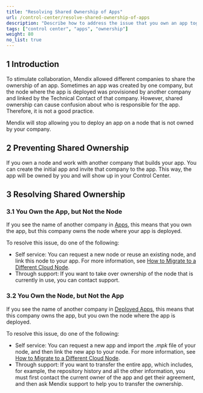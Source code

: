 ```yaml
---
title: "Resolving Shared Ownership of Apps"
url: /control-center/resolve-shared-ownership-of-apps
description: "Describe how to address the issue that you own an app together with another company.."
tags: ["control center", "apps", "ownership"]
weight: 80
no_list: true
---
```


## 1 Introduction

To stimulate collaboration, Mendix allowed different companies to share the ownership of an app. Sometimes an app was created by one company, but the node where the app is deployed was provisioned by another company and linked by the Technical Contact of that company. However, shared ownership can cause confusion about who is responsible for the app. Therefore, it is not a good practice.

Mendix will stop allowing you to deploy an app on a node that is not owned by your company.

## 2 Preventing Shared Ownership

If you own a node and work with another company that builds your app. You can create the initial app and invite that company to the app. This way, the app will be owned by you and will show up in your Control Center.

## 3 Resolving Shared Ownership

### 3.1 You Own the App, but Not the Node

If you see the name of another company in [Apps](/control-center/apps/), this means that you own the app, but this company owns the node where your app is deployed.

To resolve this issue, do one of the following:

* Self service: You can request a new node or reuse an existing node, and link this node to your app. For more information, see [How to Migrate to a Different Cloud Node](/developerportal/deploy/migrating-on-public-cloud/).
* Through support: If you want to take over ownership of the node that is currently in use, you can contact support.

### 3.2 You Own the Node, but Not the App

If you see the name of another company in [Deployed Apps](/control-center/deployed-apps/), this means that this company owns the app, but you own the node where the app is deployed. 

To resolve this issue, do one of the following:

* Self service: You can request a new app and import the *.mpk* file of your node, and then link the new app to your node. For more information, see [How to Migrate to a Different Cloud Node](/developerportal/deploy/migrating-on-public-cloud/).
* Through support: If you want to transfer the entire app, which includes, for example, the repository history and all the other information, you must first contact the current owner of the app and get their agreement, and then ask Mendix support to help you to transfer the ownership.
